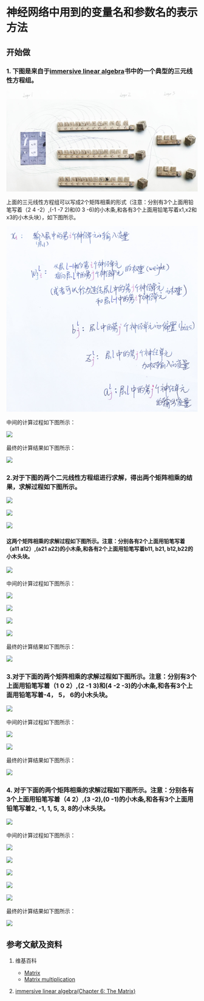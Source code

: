 ﻿# 神经网络中用到的变量名和参数名的表示方法

## 开始做

### 1. 下图是来自于[immersive linear algebra](http://immersivemath.com/ila/ch05_gausselim/ch05.html)书中的一个典型的三元线性方程组。

![](/images/体验神经网络中的数学原理/神经网络中用到的变量名和参数名的表示方法/1a1.jpg)

上面的三元线性方程组可以写成2个矩阵相乘的形式（注意：分别有3个上面用铅笔写着（2 4 -2）,(-1 -7 2)和(0 3 -6)的小木条,和各有3个上面用铅笔写着x1,x2和x3的小木头块），如下图所示。

![](/images/体验神经网络中的数学原理/神经网络中用到的变量名和参数名的表示方法/1a2.jpg)

中间的计算过程如下图所示：

![](/images/体验神经网络中的数学原理/神经网络中用到的变量名和参数名的表示方法/1a3.jpg)

最终的计算结果如下图所示：

![](/images/体验神经网络中的数学原理/神经网络中用到的变量名和参数名的表示方法/1a4.jpg)

### 2.对于下图的两个二元线性方程组进行求解，得出两个矩阵相乘的结果，求解过程如下图所示。

![](/images/体验神经网络中的数学原理/神经网络中用到的变量名和参数名的表示方法/2a1-1.jpg)

![](/images/体验神经网络中的数学原理/神经网络中用到的变量名和参数名的表示方法/2a1-2.jpg)

![](/images/体验神经网络中的数学原理/神经网络中用到的变量名和参数名的表示方法/2a1-3.jpg)

#### 这两个矩阵相乘的求解过程如下图所示。注意：分别各有2个上面用铅笔写着（a11 a12）,(a21 a22)的小木条,和各有2个上面用铅笔写着b11, b21, b12,b22的小木头块。

![](/images/体验神经网络中的数学原理/神经网络中用到的变量名和参数名的表示方法/2a2.jpg)

中间的计算过程如下图所示：

![](/images/体验神经网络中的数学原理/神经网络中用到的变量名和参数名的表示方法/2a3.jpg)

![](/images/体验神经网络中的数学原理/神经网络中用到的变量名和参数名的表示方法/2a4.jpg)

![](/images/体验神经网络中的数学原理/神经网络中用到的变量名和参数名的表示方法/2a5.jpg)

![](/images/体验神经网络中的数学原理/神经网络中用到的变量名和参数名的表示方法/2a6.jpg)

最终的计算结果如下图所示：

![](/images/体验神经网络中的数学原理/神经网络中用到的变量名和参数名的表示方法/2a7.jpg)

### 3.对于下面的两个矩阵相乘的求解过程如下图所示。注意：分别有3个上面用铅笔写着（1 0 2）,(2 -1 3)和(4 -2 -3)的小木条,和各有3个上面用铅笔写着-4， 5， 6的小木头块。

![](/images/体验神经网络中的数学原理/神经网络中用到的变量名和参数名的表示方法/3a1.jpg)

中间的计算过程如下图所示：

![](/images/体验神经网络中的数学原理/神经网络中用到的变量名和参数名的表示方法/3a2.jpg)

![](/images/体验神经网络中的数学原理/神经网络中用到的变量名和参数名的表示方法/3a3.jpg)

最终的计算结果如下图所示：

![](/images/体验神经网络中的数学原理/神经网络中用到的变量名和参数名的表示方法/3a4.jpg)

### 4. 对于下面的两个矩阵相乘的求解过程如下图所示。注意：分别各有3个上面用铅笔写着（4 2）,(3 -2),(0 -1)的小木条,和各有3个上面用铅笔写着2, -1, 1, 5, 3, 8的小木头块。

![](/images/体验神经网络中的数学原理/神经网络中用到的变量名和参数名的表示方法/4a1.jpg)

中间的计算过程如下图所示：

![](/images/体验神经网络中的数学原理/神经网络中用到的变量名和参数名的表示方法/4a2.jpg)

![](/images/体验神经网络中的数学原理/神经网络中用到的变量名和参数名的表示方法/4a3.jpg)

![](/images/体验神经网络中的数学原理/神经网络中用到的变量名和参数名的表示方法/4a4.jpg)

![](/images/体验神经网络中的数学原理/神经网络中用到的变量名和参数名的表示方法/4a5.jpg)

![](/images/体验神经网络中的数学原理/神经网络中用到的变量名和参数名的表示方法/4a6.jpg)

最终的计算结果如下图所示：

![](/images/体验神经网络中的数学原理/神经网络中用到的变量名和参数名的表示方法/4a7.jpg)

## 参考文献及资料

1. 维基百科
	- [Matrix](https://en.wikipedia.org/wiki/Matrix_(mathematics)) 
	- [Matrix multiplication](https://en.wikipedia.org/wiki/Matrix_multiplication) 

2. [immersive linear algebra(Chapter 6: The Matrix)](http://immersivemath.com/ila/ch06_matrices/ch06.html)